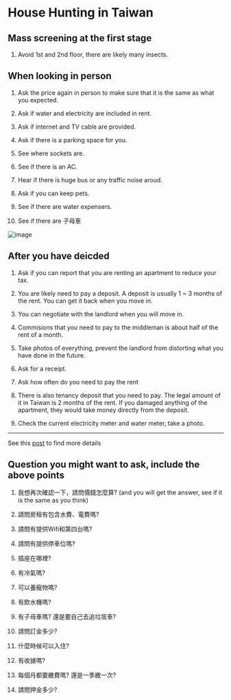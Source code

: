 # House Hunting in Taiwan

## Mass screening at the first stage

1. Avoid 1st and 2nd floor, there are likely many insects.


## When looking in person

1. Ask the price again in person to make sure that it is the same as what you expected.

2. Ask if water and electricity are included in rent.

3. Ask if internet and TV cable are provided.

4. Ask if there is a parking space for you.

5. See where sockets are.

6. See if there is an AC.

7. Hear if there is huge bus or any traffic noise aroud.

8. Ask if you can keep pets.

9. See if there are water expensers.

10. See if there are 子母車

![image](https://img.ltn.com.tw/Upload/news/600/2015/03/16/phpCQhe7K.jpg)


## After you have deicded

1. Ask if you can report that you are renting an apartment to reduce your tax.

1. You are likely need to pay a deposit. A deposit is usually 1 ~ 3 months of the rent. You can get it back when you move in.

2. You can negotiate with the landlord when you will move in. 

3. Commisions that you need to pay to the middleman is about half of the rent of a month.

4. Take photos of everything, prevent the landlord from distorting what you have done in the future.

5. Ask for a receipt.

6. Ask how often do you need to pay the rent

7. There is also tenancy deposit that you need to pay. The legal amount of it in Taiwan is 2 months of the rent. If you damaged anything of the apartment, they would take money directly from the deposit.

8. Check the current electricity meter and water meter, take a photo.

---
 See this [post](https://www.dcard.tw/f/house/p/228674115?cid=2AD1672C-0E02-449A-955D-DA5412171AA7) to find more details



## Question you might want to ask, include the above points

1. 我想再次確認一下，請問價錢怎麼算? (and you will get the answer, see if it is the same as you think)

1. 請問房租有包含水費、電費嗎?

1. 請問有提供Wifi和第四台嗎?

1. 請問有提供停車位嗎?

1. 插座在哪裡?

1. 有冷氣嗎?

1. 可以養寵物嗎?

1. 有飲水機嗎?

1. 有子母車嗎? 還是要自己去追垃圾車?

1. 請問訂金多少?

1. 什麼時候可以入住?

1. 有收據嗎?

1. 每個月都要繳費嗎? 還是一季繳一次?

1. 請問押金多少?